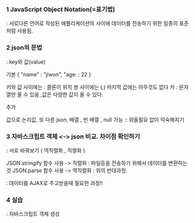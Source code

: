 
### 1 JavaScript Object Notation(=표기법)
 : 서로다른 언어로 작성된 애플리케이션의 사이에 데이터를 전송하기 위한 일종의 표준처럼 사용됨.

### 2 json의 문법
 : key와 값(value)

기본
{
"name" : "jiwon",
"age: : 22
}

키와 값 사이에는 : 콜론이 위치
쌍 사이에는 (,)
마지막 값에는 아무것도 없다
키 : 문자열만 올 수 있음 ,값은 다양한 값이 올 수 있다.

추가

값으로 논리값, 또 다른 json, 배열 , 빈 배열 , null 가능 
:: 외울필요 없이 익숙해지기

### 3 자바스크립트 객체 <-> json 비교. 차이점 확인하기
 : 서로 바꿔보기 ( 역직렬화 , 직렬화 )

 JSON.stringify 함수 사용 ->  직렬화 : 파일등을 전송하기 위해서 데이터를 변환하는 것 
 JSON.parse 함수 사용 ->  역직렬화 : 위의 반대과정. 

  : 데이터를 AJAX로 주고받을때 필요한 과정!! 

### 4 실습

 : 자바스크립트 객체 생성 

